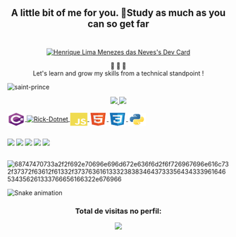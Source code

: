 <h2 align="center">A little bit of me for you. 🚀Study as much as you can so get far<br><br></h2>
<p align="center">
<a href="https://app.daily.dev/Henriqueiru"><img src="https://api.daily.dev/devcards/226b42d6a6fa49fc9ddc880dde6cce63.png?r=rx1" width="400" alt="Henrique Lima Menezes das Neves's Dev Card"/></a>
</br>
<p align="center">
 💎 💎 💎 </br>
 Let's learn and grow my skills from a technical standpoint ! <br>
</p>
<p align="left"> <img src="https://komarev.com/ghpvc/?username=saint-prince&label=Profile%20views&color=0e75b6&style=flat" alt="saint-prince" />
<div align="center">
  <a href="https://github.com/Henriqueiru">
  <img height="180em" src="https://github-readme-stats.vercel.app/api?username=Henriqueiru&show_icons=true&theme=tokyonight&include_all_commits=true&count_private=true"/>
  <img height="180em" src="https://github-readme-stats.vercel.app/api/top-langs/?username=Henriqueiru&layout=compact&langs_count=7&theme=tokyonight"/>
</div>
<div style="display: inline_block"><br>
  <img align="center" alt="Rick-Csharp" height="30" width="40" src="https://raw.githubusercontent.com/devicons/devicon/master/icons/csharp/csharp-original.svg">
  <img align="center" alt="Rick-Dotnet" height="30" width="40" src="https://cdn.jsdelivr.net/gh/devicons/devicon/icons/dotnetcore/dotnetcore-original.svg" />
  <img align="center" alt="Rick-Js" height="30" width="40" src="https://raw.githubusercontent.com/devicons/devicon/master/icons/javascript/javascript-plain.svg">
  <img align="center" alt="Rick-HTML" height="30" width="40" src="https://raw.githubusercontent.com/devicons/devicon/master/icons/html5/html5-original.svg">
  <img align="center" alt="Rick-CSS" height="30" width="40" src="https://raw.githubusercontent.com/devicons/devicon/master/icons/css3/css3-original.svg">
  <img align="center" alt="Rick-Python" height="30" width="40" src="https://raw.githubusercontent.com/devicons/devicon/master/icons/python/python-original.svg">
</div>
  
  ##
 
<div> 
  <a href="https://www.youtube.com/channel/UC3jaRxbvPLrRSjFa74LJypg" target="_blank"><img src="https://img.shields.io/badge/YouTube-FF0000?style=for-the-badge&logo=youtube&logoColor=white" target="_blank"></a>
  <a href="https://instagram.com/hrmenezes" target="_blank"><img src="https://img.shields.io/badge/-Instagram-%23E4405F?style=for-the-badge&logo=instagram&logoColor=white" target="_blank"></a>
 <a href="https://discord.gg/PawmGxFy" target="_blank"><img src="https://img.shields.io/badge/Discord-7289DA?style=for-the-badge&logo=discord&logoColor=white" target="_blank"></a> 
  <a href = "mailto:riklima111@gmail.com"><img src="https://img.shields.io/badge/-Gmail-%23333?style=for-the-badge&logo=gmail&logoColor=white" target="_blank"></a>
  <a href="https://www.linkedin.com/in/henrique-lima-menezes-das-neves-715253204" target="_blank"><img src="https://img.shields.io/badge/-LinkedIn-%230077B5?style=for-the-badge&logo=linkedin&logoColor=white" target="_blank"></a> 
  
   ##
  
  ![68747470733a2f2f692e70696e696d672e636f6d2f6f726967696e616c732f37372f63612f61332f37376361613332383834643733356434333961646534356261333766656166322e676966](https://user-images.githubusercontent.com/62913144/164561476-e453e0e0-4842-4954-8404-3d378e1415c2.gif)

  
 ![Snake animation](https://github.com/Henriqueiru/Henriqueiru/blob/output/github-contribution-grid-snake.svg)
 
</div>
  
  <h3><p align="center">Total de visitas no perfil:</p>
<p align="center">
    <img alingn="center" src="https://profile-counter.glitch.me/Henriqueiru/count.svg"/>
</p>
 
